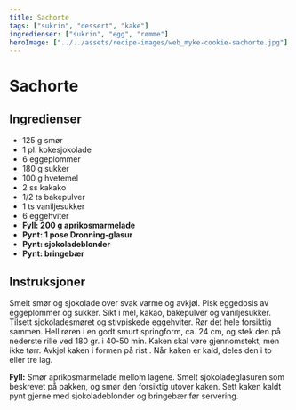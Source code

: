 ```yaml
---
title: Sachorte
tags: ["sukrin", "dessert", "kake"]
ingredienser: ["sukrin", "egg", "rømme"]
heroImage: ["../../assets/recipe-images/web_myke-cookie-sachorte.jpg"]
---
```


# Sachorte

## Ingredienser

- 125 g smør
- 1 pl. kokesjokolade
- 6 eggeplommer
- 180 g sukker
- 100 g hvetemel
- 2 ss kakako
- 1/2 ts bakepulver
- 1 ts vaniljesukker
- 6 eggehviter
- **Fyll: 200 g aprikosmarmelade**
- **Pynt: 1 pose Dronning-glasur**
- **Pynt: sjokoladeblonder**
- **Pynt: bringebær**

## Instruksjoner

Smelt smør og sjokolade over svak varme og avkjøl. Pisk eggedosis av eggeplommer og sukker. Sikt i mel, kakao, bakepulver og vaniljesukker. Tilsett sjokoladesmøret og stivpiskede eggehviter. Rør det hele forsiktig sammen. Hell røren i en godt smurt springform, ca. 24 cm, og stek den på nederste rille ved 180 gr. i 40-50 min. Kaken skal vøre gjennomstekt, men ikke tørr. Avkjøl kaken i formen på rist . Når kaken er kald, deles den i to eller tre lag.

**Fyll:** Smør aprikosmarmelade mellom lagene. Smelt sjokoladeglasuren som beskrevet på pakken, og smør den forsiktig utover kaken. Sett kaken kaldt pynt gjerne med sjokoladeblonder og bringebær før servering.
